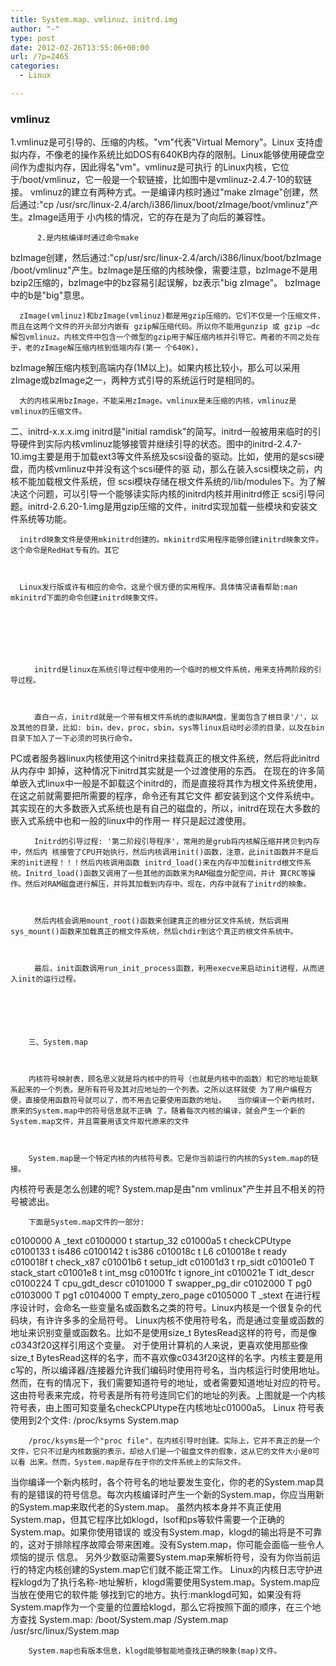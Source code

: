 ```yaml
---
title: System.map、vmlinuz、initrd.img
author: "-"
type: post
date: 2012-02-26T13:55:06+00:00
url: /?p=2465
categories:
  - Linux

---
```

### vmlinuz
 1.vmlinuz是可引导的、压缩的内核。"vm"代表"Virtual Memory"。Linux
 支持虚拟内存，不像老的操作系统比如DOS有640KB内存的限制。Linux能够使用硬盘空间作为虚拟内存，因此得名"vm"。vmlinuz是可执行 的Linux内核，它位于/boot/vmlinuz，它一般是一个软链接，比如图中是vmlinuz-2.4.7-10的软链接。
 vmlinuz的建立有两种方式。一是编译内核时通过"make zImage"创建，然后通过:"cp
 /usr/src/linux-2.4/arch/i386/linux/boot/zImage/boot/vmlinuz"产生。zImage适用于
 小内核的情况，它的存在是为了向后的兼容性。 
    
    
          2.是内核编译时通过命令make
 bzImage创建，然后通过:"cp/usr/src/linux-2.4/arch/i386/linux/boot/bzImage
 /boot/vmlinuz"产生。bzImage是压缩的内核映像，需要注意，bzImage不是用bzip2压缩的，bzImage中的bz容易引起误解，bz表示"big zImage"。 bzImage中的b是"big"意思。
    
    
    
      zImage(vmlinuz)和bzImage(vmlinuz)都是用gzip压缩的。它们不仅是一个压缩文件，而且在这两个文件的开头部分内嵌有 gzip解压缩代码。所以你不能用gunzip 或 gzip –dc解包vmlinuz。内核文件中包含一个微型的gzip用于解压缩内核并引导它。两者的不同之处在于，老的zImage解压缩内核到低端内存(第一 个640K)，
 bzImage解压缩内核到高端内存(1M以上)。如果内核比较小，那么可以采用zImage或bzImage之一，两种方式引导的系统运行时是相同的。
    
    
    
      大的内核采用bzImage，不能采用zImage。vmlinux是未压缩的内核，vmlinuz是vmlinux的压缩文件。
 二、initrd-x.x.x.img
 initrd是"initial ramdisk"的简写。initrd一般被用来临时的引导硬件到实际内核vmlinuz能够接管并继续引导的状态。图中的initrd-2.4.7- 10.img主要是用于加载ext3等文件系统及scsi设备的驱动。比如，使用的是scsi硬盘，而内核vmlinuz中并没有这个scsi硬件的驱 动，那么在装入scsi模块之前，内核不能加载根文件系统，但
 scsi模块存储在根文件系统的/lib/modules下。为了解决这个问题，可以引导一个能够读实际内核的initrd内核并用initrd修正 scsi引导问题。initrd-2.6.20-1.img是用gzip压缩的文件，initrd实现加载一些模块和安装文件系统等功能。
    
    
    
      initrd映象文件是使用mkinitrd创建的。mkinitrd实用程序能够创建initrd映象文件。这个命令是RedHat专有的。其它
    
    
    
      Linux发行版或许有相应的命令。这是个很方便的实用程序。具体情况请看帮助:man mkinitrd下面的命令创建initrd映象文件。
    
    
    
      
    
    
    
      　　initrd是linux在系统引导过程中使用的一个临时的根文件系统，用来支持两阶段的引导过程。
    
    
    
      　　直白一点，initrd就是一个带有根文件系统的虚拟RAM盘，里面包含了根目录'/'，以及其他的目录，比如: bin，dev，proc，sbin，sys等linux启动时必须的目录，以及在bin目录下加入了一下必须的可执行命令。
    
    
    
PC或者服务器linux内核使用这个initrd来挂载真正的根文件系统，然后将此initrd从内存中 卸掉，这种情况下initrd其实就是一个过渡使用的东西。 在现在的许多简单嵌入式linux中一般是不卸载这个initrd的，而是直接将其作为根文件系统使用，在这之前就需要把所需要的程序，命令还有其它文件 都安装到这个文件系统中。其实现在的大多数嵌入式系统也是有自己的磁盘的，所以，initrd在现在大多数的嵌入式系统中也和一般的linux中的作用一 样只是起过渡使用。
    
    
    
      　　Initrd的引导过程: '第二阶段引导程序'，常用的是grub将内核解压缩并拷贝到内存中，然后内 核接管了CPU开始执行，然后内核调用init()函数，注意，此init函数并不是后来的init进程！！！然后内核调用函数 initrd_load()来在内存中加载initrd根文件系统。Initrd_load()函数又调用了一些其他的函数来为RAM磁盘分配空间，并计 算CRC等操作。然后对RAM磁盘进行解压，并将其加载到内存中。现在，内存中就有了initrd的映象。
    
    
    
      　　然后内核会调用mount_root()函数来创建真正的根分区文件系统，然后调用sys_mount()函数来加载真正的根文件系统，然后chdir到这个真正的根文件系统中。
    
    
    
      　　最后，init函数调用run_init_process函数，利用execve来启动init进程，从而进入init的运行过程。
    
    
    
       
      
      
        三、System.map
      
      
      
        内核符号映射表，顾名思义就是将内核中的符号（也就是内核中的函数）和它的地址能联系起来的一个列表。是所有符号及其对应地址的一个列表。之所以这样就使 为了用户编程方便，直接使用函数符号就可以了，而不用去记要使用函数的地址。　　当你编译一个新内核时，原来的System.map中的符号信息就不正确 了。随着每次内核的编译，就会产生一个新的 System.map文件，并且需要用该文件取代原来的文件
      
      
      
        System.map是一个特定内核的内核符号表。它是你当前运行的内核的System.map的链接。
 内核符号表是怎么创建的呢? System.map是由"nm vmlinux"产生并且不相关的符号被滤出。
      
      
      
        下面是System.map文件的一部分:
 c0100000 A _text
 c0100000 t startup_32
 c01000a5 t checkCPUtype
 c0100133 t is486
 c0100142 t is386
 c010018c t L6
 c010018e t ready
 c010018f t check_x87
 c01001b6 t setup_idt
 c01001d3 t rp_sidt
 c01001e0 T stack_start
 c01001e8 t int_msg
 c01001fc t ignore_int
 c010021e T idt_descr
 c0100224 T cpu_gdt_descr
 c0101000 T swapper_pg_dir
 c0102000 T pg0
 c0103000 T pg1
 c0104000 T empty_zero_page
 c0105000 T _stext
 在进行程序设计时，会命名一些变量名或函数名之类的符号。Linux内核是一个很复杂的代码块，有许许多多的全局符号。
 Linux内核不使用符号名，而是通过变量或函数的地址来识别变量或函数名。比如不是使用size_t BytesRead这样的符号，而是像c0343f20这样引用这个变量。
 对于使用计算机的人来说，更喜欢使用那些像size_t BytesRead这样的名字，而不喜欢像c0343f20这样的名字。内核主要是用c写的，所以编译器/连接器允许我们编码时使用符号名，当内核运行时使用地址。
 然而，在有的情况下，我们需要知道符号的地址，或者需要知道地址对应的符号。这由符号表来完成，符号表是所有符号连同它们的地址的列表。上图就是一个内核符号表，由上图可知变量名checkCPUtype在内核地址c01000a5。
 Linux 符号表使用到2个文件:
 /proc/ksyms
 System.map
      
      
      
        /proc/ksyms是一个"proc file"，在内核引导时创建。实际上，它并不真正的是一个文件，它只不过是内核数据的表示，却给人们是一个磁盘文件的假象，这从它的文件大小是0可以看 出来。然而，System.map是存在于你的文件系统上的实际文件。
 当你编译一个新内核时，各个符号名的地址要发生变化，你的老的System.map具有的是错误的符号信息。每次内核编译时产生一个新的System.map，你应当用新的System.map来取代老的System.map。
 虽然内核本身并不真正使用System.map，但其它程序比如klogd，lsof和ps等软件需要一个正确的System.map。如果你使用错误的 或没有System.map，klogd的输出将是不可靠的，这对于排除程序故障会带来困难。没有System.map，你可能会面临一些令人烦恼的提示 信息。
 另外少数驱动需要System.map来解析符号，没有为你当前运行的特定内核创建的System.map它们就不能正常工作。
 Linux的内核日志守护进程klogd为了执行名称-地址解析，klogd需要使用System.map。System.map应当放在使用它的软件能 够找到它的地方。执行:manklogd可知，如果没有将System.map作为一个变量的位置给klogd，那么它将按照下面的顺序，在三个地方查找 System.map:
 /boot/System.map
 /System.map
 /usr/src/linux/System.map
      
      
      
        System.map也有版本信息，klogd能够智能地查找正确的映象(map)文件。